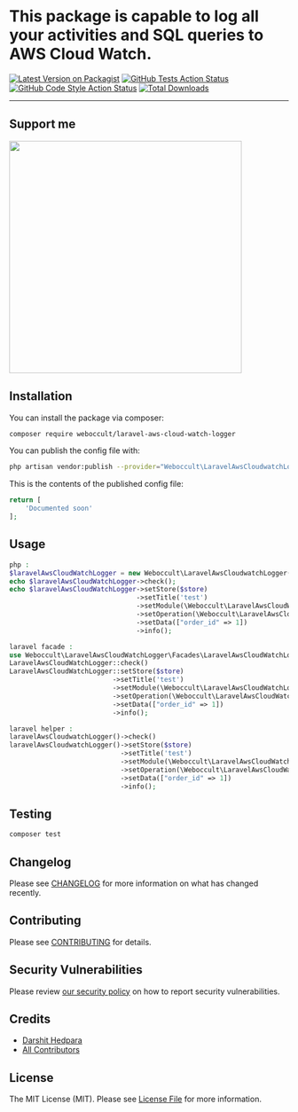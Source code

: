 # This package is capable to log all your activities and SQL queries to AWS Cloud Watch.

[![Latest Version on Packagist](https://img.shields.io/packagist/v/weboccult/laravel-aws-cloud-watch-logger.svg?style=flat-square)](https://packagist.org/packages/weboccult/laravel-aws-cloud-watch-logger)
[![GitHub Tests Action Status](https://img.shields.io/github/workflow/status/weboccult/laravel-aws-cloud-watch-logger/run-tests?label=tests)](https://github.com/weboccult/laravel-aws-cloud-watch-logger/actions?query=workflow%3Arun-tests+branch%3Amain)
[![GitHub Code Style Action Status](https://img.shields.io/github/workflow/status/weboccult/laravel-aws-cloud-watch-logger/Check%20&%20fix%20styling?label=code%20style)](https://github.com/weboccult/laravel-aws-cloud-watch-logger/actions?query=workflow%3A"Check+%26+fix+styling"+branch%3Amain)
[![Total Downloads](https://img.shields.io/packagist/dt/weboccult/laravel-aws-cloud-watch-logger.svg?style=flat-square)](https://packagist.org/packages/weboccult/laravel-aws-cloud-watch-logger)

---

## Support me

[<img src="" width="419px" />](link)




## Installation

You can install the package via composer:

```bash
composer require weboccult/laravel-aws-cloud-watch-logger
```

[comment]: <> (You can publish and run the migrations with:)

[comment]: <> (```bash)

[comment]: <> (php artisan vendor:publish --provider="Weboccult\LaravelAwsCloudwatchLogger\LaravelAwsCloudwatchLoggerServiceProvider" --tag="laravel-aws-cloud-watch-logger-migrations")

[comment]: <> (php artisan migrate)

[comment]: <> (```)

You can publish the config file with:
```bash
php artisan vendor:publish --provider="Weboccult\LaravelAwsCloudwatchLogger\LaravelAwsCloudwatchLoggerServiceProvider" --tag="laravel-aws-cloud-watch-logger-config"
```

This is the contents of the published config file:

```php
return [
    'Documented soon'
];
```

## Usage

```php
php :
$laravelAwsCloudWatchLogger = new Weboccult\LaravelAwsCloudwatchLogger();
echo $laravelAwsCloudWatchLogger->check();
echo $laravelAwsCloudWatchLogger->setStore($store)
                                ->setTitle('test')
                                ->setModule(\Weboccult\LaravelAwsCloudWatchLogger\Types\Modules::ORDER)
                                ->setOperation(\Weboccult\LaravelAwsCloudWatchLogger\Types\Operations::CREATE)
                                ->setData(["order_id" => 1])
                                ->info();

laravel facade :
use Weboccult\LaravelAwsCloudWatchLogger\Facades\LaravelAwsCloudWatchLogger;
LaravelAwsCloudWatchLogger::check()
LaravelAwsCloudWatchLogger::setStore($store)
                          ->setTitle('test')
                          ->setModule(\Weboccult\LaravelAwsCloudWatchLogger\Types\Modules::ORDER)
                          ->setOperation(\Weboccult\LaravelAwsCloudWatchLogger\Types\Operations::CREATE)
                          ->setData(["order_id" => 1])
                          ->info();

laravel helper :
laravelAwsCloudwatchLogger()->check()
laravelAwsCloudwatchLogger()->setStore($store)
                            ->setTitle('test')
                            ->setModule(\Weboccult\LaravelAwsCloudWatchLogger\Types\Modules::ORDER)
                            ->setOperation(\Weboccult\LaravelAwsCloudWatchLogger\Types\Operations::CREATE)
                            ->setData(["order_id" => 1])
                            ->info();
```

## Testing

```bash
composer test
```

## Changelog

Please see [CHANGELOG](CHANGELOG.md) for more information on what has changed recently.

## Contributing

Please see [CONTRIBUTING](.github/CONTRIBUTING.md) for details.

## Security Vulnerabilities

Please review [our security policy](../../security/policy) on how to report security vulnerabilities.

## Credits

- [Darshit Hedpara](https://github.com/weboccult)
- [All Contributors](../../contributors)

## License

The MIT License (MIT). Please see [License File](LICENSE.md) for more information.
